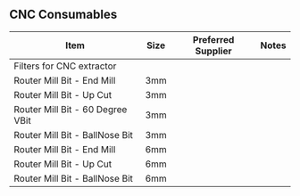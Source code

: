 
## CNC Consumables

| Item                             | Size | Preferred Supplier | Notes |
|----------------------------------|------|--------------------|-------|
| Filters for CNC extractor        |      |                    |       |
| Router Mill Bit - End Mill       | 3mm  |                    |       |
| Router Mill Bit - Up Cut         | 3mm  |                    |       |
| Router Mill Bit - 60 Degree VBit | 3mm  |                    |       |
| Router Mill Bit - BallNose Bit   | 3mm  |                    |       |
| Router Mill Bit - End Mill       | 6mm  |                    |       |
| Router Mill Bit - Up Cut         | 6mm  |                    |       |
| Router Mill Bit - BallNose Bit   | 6mm  |                    |       |
